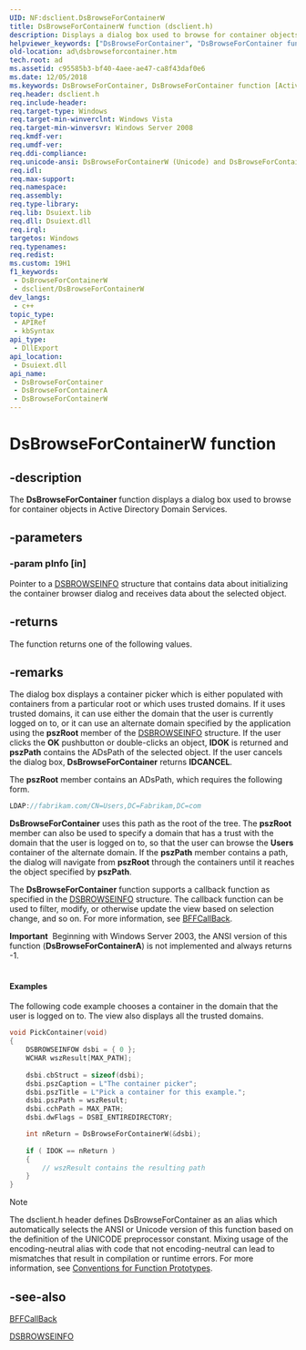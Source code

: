 ```yaml
---
UID: NF:dsclient.DsBrowseForContainerW
title: DsBrowseForContainerW function (dsclient.h)
description: Displays a dialog box used to browse for container objects in Active Directory Domain Services. (Unicode)
helpviewer_keywords: ["DsBrowseForContainer", "DsBrowseForContainer function [Active Directory]", "DsBrowseForContainerW", "_glines_dsbrowseforcontainer", "ad.dsbrowseforcontainer", "dsclient/DsBrowseForContainer", "dsclient/DsBrowseForContainerW"]
old-location: ad\dsbrowseforcontainer.htm
tech.root: ad
ms.assetid: c95585b3-bf40-4aee-ae47-ca8f43daf0e6
ms.date: 12/05/2018
ms.keywords: DsBrowseForContainer, DsBrowseForContainer function [Active Directory], DsBrowseForContainerA, DsBrowseForContainerW, _glines_dsbrowseforcontainer, ad.dsbrowseforcontainer, dsclient/DsBrowseForContainer, dsclient/DsBrowseForContainerA, dsclient/DsBrowseForContainerW
req.header: dsclient.h
req.include-header: 
req.target-type: Windows
req.target-min-winverclnt: Windows Vista
req.target-min-winversvr: Windows Server 2008
req.kmdf-ver: 
req.umdf-ver: 
req.ddi-compliance: 
req.unicode-ansi: DsBrowseForContainerW (Unicode) and DsBrowseForContainerA (ANSI)
req.idl: 
req.max-support: 
req.namespace: 
req.assembly: 
req.type-library: 
req.lib: Dsuiext.lib
req.dll: Dsuiext.dll
req.irql: 
targetos: Windows
req.typenames: 
req.redist: 
ms.custom: 19H1
f1_keywords:
 - DsBrowseForContainerW
 - dsclient/DsBrowseForContainerW
dev_langs:
 - c++
topic_type:
 - APIRef
 - kbSyntax
api_type:
 - DllExport
api_location:
 - Dsuiext.dll
api_name:
 - DsBrowseForContainer
 - DsBrowseForContainerA
 - DsBrowseForContainerW
---
```


# DsBrowseForContainerW function


## -description

The <b>DsBrowseForContainer</b> function displays a dialog box used to browse for container objects in Active Directory Domain Services.

## -parameters

### -param pInfo [in]

Pointer to a <a href="/windows/desktop/api/dsclient/ns-dsclient-dsbrowseinfoa">DSBROWSEINFO</a> structure that contains data about  initializing the container browser dialog and receives data about the selected object.

## -returns

The function returns one of the following values.

## -remarks

The dialog box displays a container picker which is either populated with containers from a particular root or which uses trusted domains. If it uses trusted domains, it can use either the domain that the user is currently logged on to, or it can use an alternate domain specified by the application using the <b>pszRoot</b> member of the <a href="/windows/desktop/api/dsclient/ns-dsclient-dsbrowseinfoa">DSBROWSEINFO</a> structure. If the user clicks the <b>OK</b> pushbutton or double-clicks an object, <b>IDOK</b> is returned and <b>pszPath</b> contains the ADsPath of the selected object. If the user cancels the dialog box, <b>DsBrowseForContainer</b> returns <b>IDCANCEL</b>.

The <b>pszRoot</b> member contains an ADsPath, which requires the  following form.


```cpp
LDAP://fabrikam.com/CN=Users,DC=Fabrikam,DC=com
```


<b>DsBrowseForContainer</b> uses this path as the root of the tree.  The <b>pszRoot</b> member can also be used to specify a domain that has a trust with the domain that the user is logged on to, so that the user can browse the <b>Users</b> container of the alternate  domain. If the <b>pszPath</b> member contains a path, the dialog will navigate from <b>pszRoot</b> through the containers until it reaches the object specified by <b>pszPath</b>.

The <b>DsBrowseForContainer</b> function supports a callback function as specified in the <a href="/windows/desktop/api/dsclient/ns-dsclient-dsbrowseinfoa">DSBROWSEINFO</a> structure. The callback function can be used to filter, modify, or otherwise update the view based on selection change, and so on. For more information, see 
<a href="/windows/desktop/api/shlobj_core/nc-shlobj_core-bffcallback">BFFCallBack</a>.

<div class="alert"><b>Important</b>  Beginning with Windows Server 2003, the ANSI version of this function (<b>DsBrowseForContainerA</b>) is not implemented and always returns -1.</div>
<div> </div>

#### Examples

The following code example chooses a container in the domain that the user is logged on to. The view also displays all the trusted domains.


```cpp
void PickContainer(void)
{
    DSBROWSEINFOW dsbi = { 0 };
    WCHAR wszResult[MAX_PATH];
 
    dsbi.cbStruct = sizeof(dsbi);
    dsbi.pszCaption = L"The container picker";
    dsbi.pszTitle = L"Pick a container for this example.";
    dsbi.pszPath = wszResult;
    dsbi.cchPath = MAX_PATH;
    dsbi.dwFlags = DSBI_ENTIREDIRECTORY;

    int nReturn = DsBrowseForContainerW(&dsbi);
 
    if ( IDOK == nReturn )
    {
        // wszResult contains the resulting path
    }
}
```






> [!NOTE]
> The dsclient.h header defines DsBrowseForContainer as an alias which automatically selects the ANSI or Unicode version of this function based on the definition of the UNICODE preprocessor constant. Mixing usage of the encoding-neutral alias with code that not encoding-neutral can lead to mismatches that result in compilation or runtime errors. For more information, see [Conventions for Function Prototypes](/windows/win32/intl/conventions-for-function-prototypes).

## -see-also

<a href="/windows/desktop/api/shlobj_core/nc-shlobj_core-bffcallback">BFFCallBack</a>



<a href="/windows/desktop/api/dsclient/ns-dsclient-dsbrowseinfoa">DSBROWSEINFO</a>
